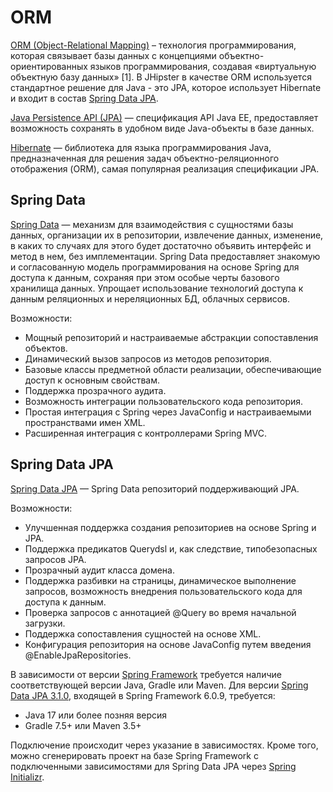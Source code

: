 # ORM
[ORM (Object-Relational Mapping)](https://ru.wikipedia.org/wiki/ORM) – технология программирования, которая связывает базы данных с концепциями объектно-ориентированных языков программирования, создавая «виртуальную объектную базу данных» [1].
В JHipster в качестве ORM используется стандартное решение для Java - это JPA, которое использует Hibernate и входит в состав [Spring Data JPA](https://spring.io/projects/spring-data-jpa).

[Java Persistence API (JPA)](https://ru.wikipedia.org/wiki/Java_Persistence_API) — спецификация API Java EE, предоставляет возможность сохранять в удобном виде Java-объекты в базе данных. 

[Hibernate](https://ru.wikipedia.org/wiki/Hibernate_(%D0%B1%D0%B8%D0%B1%D0%BB%D0%B8%D0%BE%D1%82%D0%B5%D0%BA%D0%B0)) — библиотека для языка программирования Java, предназначенная для решения задач объектно-реляционного отображения (ORM), самая популярная реализация спецификации JPA.


## Spring Data
[Spring Data](https://spring.io/projects/spring-data) — механизм для взаимодействия с сущностями базы данных, организации их в репозитории, извлечение данных, изменение, в каких то случаях для этого будет достаточно объявить интерфейс и метод в нем, без имплементации. Spring Data предоставляет знакомую и согласованную модель программирования на основе Spring для доступа к данным, сохраняя при этом особые черты базового хранилища данных. Упрощает использование технологий доступа к данным реляционных и нереляционных БД, облачных сервисов.

Возможности:
- Мощный репозиторий и настраиваемые абстракции сопоставления объектов.
- Динамический вызов запросов из методов репозитория.
- Базовые классы предметной области реализации, обеспечивающие доступ к основным свойствам.
- Поддержка прозрачного аудита.
- Возможность интеграции пользовательского кода репозитория.
- Простая интеграция с Spring через JavaConfig и настраиваемыми пространствами имен XML.
- Расширенная интеграция с контроллерами Spring MVC.


## Spring Data JPA
[Spring Data JPA](https://spring.io/projects/spring-data-jpa) — Spring Data репозиторий поддерживающий JPA.

Возможности:
- Улучшенная поддержка создания репозиториев на основе Spring и JPA.
- Поддержка предикатов Querydsl и, как следствие, типобезопасных запросов JPA.
- Прозрачный аудит класса домена.
- Поддержка разбивки на страницы, динамическое выполнение запросов, возможность внедрения пользовательского кода для доступа к данным.
- Проверка запросов c аннотацией @Query во время начальной загрузки.
- Поддержка сопоставления сущностей на основе XML.
- Конфигурация репозитория на основе JavaConfig путем введения @EnableJpaRepositories.

В зависимости от версии [Spring Framework](https://github.com/spring-projects/spring-framework/wiki/Spring-Framework-Versions) требуется наличие соответствующей версии Java,  Gradle или Maven. Для версии [Spring Data JPA 3.1.0](https://spring.io/guides/gs/accessing-data-jpa/), входящей в Spring Framework 6.0.9, требуется:
- Java 17 или более позняя версия
- Gradle 7.5+ или Maven 3.5+

Подключение происходит через указание в зависимостях. Кроме того, можно сгенерировать проект на базе Spring Framework с подключенными зависимостями для Spring Data JPA через [Spring Initializr](https://start.spring.io/).


